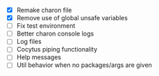 - [x] Remake charon file
- [x] Remove use of global unsafe variables
- [ ] Fix test environment
- [ ] Better charon console logs
- [ ] Log files
- [ ] Cocytus piping functionality
- [ ] Help messages
- [ ] Util behavior when no packages/args are given

